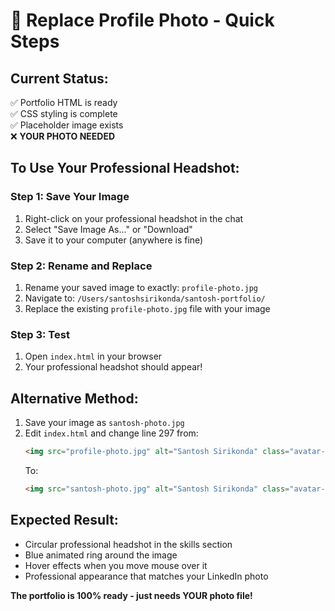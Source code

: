 # 🚀 Replace Profile Photo - Quick Steps

## Current Status:
✅ Portfolio HTML is ready  
✅ CSS styling is complete  
✅ Placeholder image exists  
❌ **YOUR PHOTO NEEDED**

## To Use Your Professional Headshot:

### Step 1: Save Your Image
1. Right-click on your professional headshot in the chat
2. Select "Save Image As..." or "Download"
3. Save it to your computer (anywhere is fine)

### Step 2: Rename and Replace
1. Rename your saved image to exactly: `profile-photo.jpg`
2. Navigate to: `/Users/santoshsirikonda/santosh-portfolio/`
3. Replace the existing `profile-photo.jpg` file with your image

### Step 3: Test
1. Open `index.html` in your browser
2. Your professional headshot should appear!

## Alternative Method:
1. Save your image as `santosh-photo.jpg`
2. Edit `index.html` and change line 297 from:
   ```html
   <img src="profile-photo.jpg" alt="Santosh Sirikonda" class="avatar-img">
   ```
   To:
   ```html
   <img src="santosh-photo.jpg" alt="Santosh Sirikonda" class="avatar-img">
   ```

## Expected Result:
- Circular professional headshot in the skills section
- Blue animated ring around the image
- Hover effects when you move mouse over it
- Professional appearance that matches your LinkedIn photo

**The portfolio is 100% ready - just needs YOUR photo file!**
